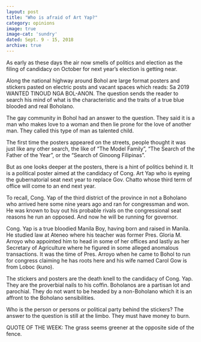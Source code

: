 ```yaml
---
layout: post
title: "Who is afraid of Art Yap?"
category: opinions
image: true
image-cat: 'sundry'
dated: Sept. 9 - 15, 2018
archive: true
---
```


As early as these days the air now smells of politics and election as the filing of candidacy on October for next year’s election is getting near.

Along the national highway around Bohol are large format posters and stickers pasted on electric posts and vacant spaces which reads: Sa 2019 WANTED TINOUD NGA BOL-ANON. The question sends the reader to search his mind of what is the characteristic and the traits of a true blue blooded and real Boholano.

The gay community in Bohol had an answer to the question. They said it is a man who makes love to a woman and then lie prone for the love of another man. They called this type of man as talented child.

The first time the posters appeared on the streets, people thought it was just like any other search, the like of “The Model Family”, “The Search of the Father of the Year”, or the “Search of Ginoong Filipinas”.

But as one looks deeper at the posters, there is a hint of politics behind it. It is a political poster aimed at the candidacy of Cong. Art Yap who is eyeing the gubernatorial seat next year to replace Gov. Chatto whose third term of office will come to an end next year.

To recall, Cong. Yap of the third district of the province in not a Boholano who arrived here some nine years ago and ran for congressman and won. He was known to buy out his probable rivals on the congressional seat reasons he run an opposed. And now he will be running for governor.

Cong. Yap is a true bloodied Manila Boy, having born and raised in Manila. He studied law at Ateneo where his teacher was former Pres. Gloria M. Arroyo who appointed him to head in some of her offices and lastly as her Secretary of Agriculture where he figured in some alleged anomalous transactions.  It was the time of Pres. Arroyo when he came to Bohol to run for congress claiming he has roots here and his wife named Carol Gow is from Loboc (kuno).

The stickers and posters are the death knell to the candidacy of Cong. Yap. They are the proverbial nails to his coffin. Boholanos are a partisan lot and parochial. They do not want to be headed by a non-Boholano which it is an affront to the Boholano sensibilities.

Who is the person or persons or political party behind the stickers? The answer to the question is still at the limbo. They must have money to burn.

QUOTE OF THE WEEK: The grass seems greener at the opposite side of the fence.


